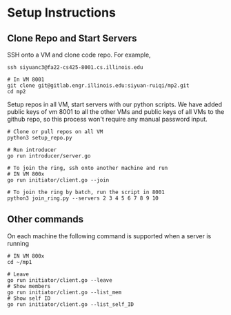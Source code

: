 # Setup Instructions

## Clone Repo and Start Servers

SSH onto a VM and clone code repo. For example,
```
ssh siyuanc3@fa22-cs425-8001.cs.illinois.edu

# In VM 8001
git clone git@gitlab.engr.illinois.edu:siyuan-ruiqi/mp2.git
cd mp2
```
Setup repos in all VM,  start servers with our python scripts. 
We have added public keys of vm 8001 to all the other VMs and public keys of all VMs to the github repo, 
so this process won't require any manual password input.
```
# Clone or pull repos on all VM
python3 setup_repo.py

# Run introducer
go run introducer/server.go

# To join the ring, ssh onto another machine and run 
# IN VM 800x
go run initiator/client.go --join

# To join the ring by batch, run the script in 8001
python3 join_ring.py --servers 2 3 4 5 6 7 8 9 10
```

## Other commands

On each machine the following command is supported when a server is running
```
# IN VM 800x
cd ~/mp1

# Leave
go run initiator/client.go --leave
# Show members
go run initiator/client.go --list_mem
# Show self ID
go run initiator/client.go --list_self_ID
```
